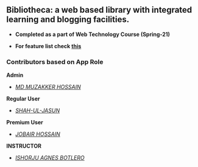 ## Bibliotheca: a web based library with integrated learning and blogging facilities.

- **Completed as a part of Web Technology Course (Spring-21)**

- **For feature list check [this](https://github.com/muzakker/Bibliotheca-A-web-based-Library/blob/main/Feature%20List.md)**

### Contributors based on App Role
**Admin**
- [_MD MUZAKKER HOSSAIN_](https://github.com/muzakker)

**Regular User**    
- [_SHAH-UL-JASUN_](https://github.com/jasun266)

**Premium User**    
- [_JOBAIR HOSSAIN_](https://github.com/jobairh)

**INSTRUCTOR**      
- [_ISHORJU AGNES BOTLERO_](https://github.com/OishorjoAgnes)
